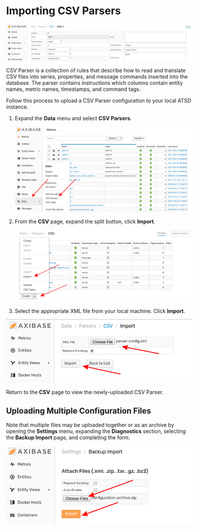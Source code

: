 # Importing CSV Parsers

![](images/parser.png)

CSV Parser is a collection of rules that describe how to read and translate CSV files into series, properties, and message commands inserted into the database. The parser contains instructions which columns contain entity names, metric names, timestamps, and command tags.

Follow this process to upload a CSV Parser configuration to your local ATSD instance.

1. Expand the **Data** menu and select **CSV Parsers**.

    ![](images/data-csv-path.png)

2. From the **CSV** page, expand the split button, click **Import**.

    ![](images/csv-import.png)

3. Select the appropriate XML file from your local machine. Click **Import**.

![](images/import-parser-config.png)

Return to the **CSV** page to view the newly-uploaded CSV Parser.

## Uploading Multiple Configuration Files

Note that multiple files may be uploaded together or as an archive by opening the **Settings** menu, expanding the **Diagnostics** section, selecting the **Backup Import** page, and completing the form.

![](images/backup-import.png)
